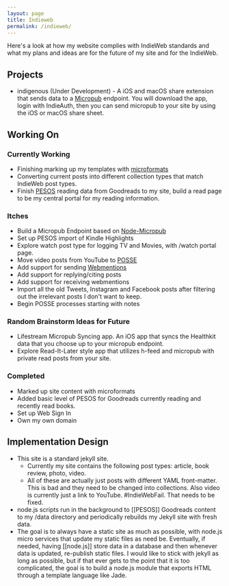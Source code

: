 ```yaml
---
layout: page
title: Indieweb
permalink: /indieweb/
---
```

Here's a look at how my website complies with IndieWeb standards and what my plans and ideas are for the future of my site and for the IndieWeb.

## Projects
* indigenous (Under Development) - A iOS and macOS share extension that sends data to a [Micropub](https://indieweb.org/micropub) endpoint. You will download the app, login with IndieAuth, then you can send micropub to your site by using the iOS or macOS share sheet.

## Working On

### Currently Working
* Finishing marking up my templates with [microformats](https://indieweb.org/microformats)
* Converting current posts into different collection types that match IndieWeb post types.
* Finish [PESOS](https://indieweb.org/PESOS) reading data from Goodreads to my site, build a read page to be my central portal for my reading information.

### Itches
* Build a Micropub Endpoint based on [Node-Micropub](https://github.com/voxpelli/node-micropub-express)
* Set up PESOS import of Kindle Highlights
* Explore watch post type for logging TV and Movies, with /watch portal page.
* Move video posts from YouTube to [POSSE](https://indieweb.org/POSSE)
* Add support for sending [Webmentions](https://indieweb.org/webmention)
* Add support for replying/citing posts
* Add support for receiving webmentions
* Import all the old Tweets, Instagram and Facebook posts after filtering out the irrelevant posts I don't want to keep.
* Begin POSSE processes starting with notes

### Random Brainstorm Ideas for Future
* Lifestream Micropub Syncing app. An iOS app that syncs the Healthkit data that you choose up to your micropub endpoint.
* Explore Read-It-Later style app that utilizes h-feed and micropub with private read posts from your site.

### Completed
* Marked up site content with microformats
* Added basic level of PESOS for Goodreads currently reading and recently read books.
* Set up Web Sign In
* Own my own domain

## Implementation Design
* This site is a standard jekyll site.
	* Currently my site contains the following post types: article, book review, photo, video.
	* All of these are actually just posts with different YAML front-matter. This is bad and they need to be changed into collections. Also video is currently just a link to YouTube. #IndieWebFail. That needs to be fixed.
* node.js scripts run in the background to [[PESOS]] Goodreads content to my /data directory and periodically rebuilds my Jekyll site with fresh data.
* The goal is to always have a static site as much as possible, with node.js micro services that update my static files as need be. Eventually, if needed, having [[node.js]] store data in a database and then whenever data is updated, re-publish static files. I would like to stick with jekyll as long as possible, but if that ever gets to the point that it is too complicated, the goal is to build a node.js module that exports HTML through a template language like Jade.